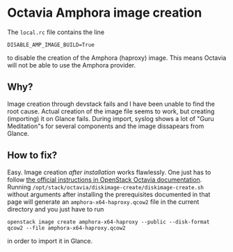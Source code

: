 # Octavia Amphora image creation

The `local.rc` file contains the line
```
DISABLE_AMP_IMAGE_BUILD=True
```
to disable the creation of the Amphora (haproxy) image. This means
Octavia will not be able to use the Amphora provider.

## Why?
Image creation through devstack fails and I have been unable to find
the root cause. Actual creation of the image file seems to work, but
creating (importing) it on Glance fails. During import, syslog shows a
lot of "Guru Meditation"s for several components and the image
dissapears from Glance.

## How to fix?
Easy. Image creation _after installation_ works flawlessly. One just
has to follow [the official instructions in OpenStack Octavia
documentation](https://docs.openstack.org/octavia/latest/admin/amphora-image-build.html).
Running `/opt/stack/octavia/diskimage-create/diskimage-create.sh`
without arguments after installing the prerequisites documented in that
page will generate an `amphora-x64-haproxy.qcow2` file in the current
directory and you just have to run
```
openstack image create amphora-x64-haproxy --public --disk-format qcow2 --file amphora-x64-haproxy.qcow2
```
in order to import it in Glance.
